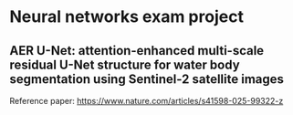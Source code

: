 # Neural networks exam project
## AER U-Net: attention-enhanced multi-scale residual U-Net structure for water body segmentation using Sentinel-2 satellite images

Reference paper: https://www.nature.com/articles/s41598-025-99322-z
